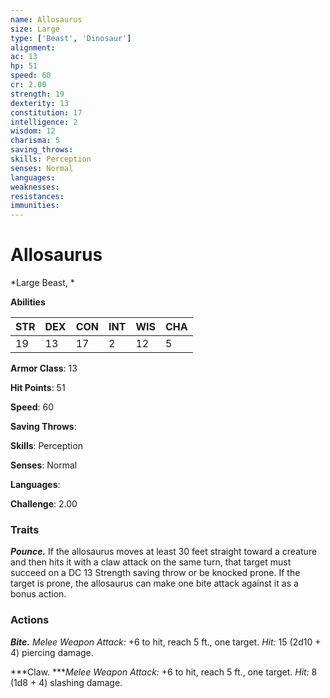 ```yaml
---
name: Allosaurus
size: Large
type: ['Beast', 'Dinosaur']
alignment: 
ac: 13
hp: 51
speed: 60
cr: 2.00
strength: 19
dexterity: 13
constitution: 17
intelligence: 2
wisdom: 12
charisma: 5
saving_throws: 
skills: Perception
senses: Normal
languages: 
weaknesses:
resistances:
immunities:
---
```


# Allosaurus

*Large Beast, *

**Abilities**

| STR | DEX | CON | INT | WIS | CHA |
| --- | --- | --- | --- | --- | --- |
| 19 | 13 | 17 | 2 | 12 | 5 |

**Armor Class**: 13

**Hit Points**: 51

**Speed**: 60

**Saving Throws**: 

**Skills**: Perception

**Senses**: Normal

**Languages**: 

**Challenge**: 2.00


### Traits
***Pounce.*** If the allosaurus moves at least 30 feet straight toward a creature and then hits it with a claw attack on the same turn, that target must succeed on a DC 13 Strength saving throw or be knocked prone. If the target is prone, the allosaurus can make one bite attack against it as a bonus action.

### Actions
***Bite.*** *Melee Weapon Attack:* +6 to hit, reach 5 ft., one target. *Hit:* 15 (2d10 + 4) piercing damage.

***Claw. ****Melee Weapon Attack:* +6 to hit, reach 5 ft., one target. *Hit:* 8 (1d8 + 4) slashing damage.

